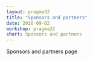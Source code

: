 ```yaml
---
layout: pragma32
title: "Sponsors and partners"
date: 2016-09-02
workshop: pragma32
short: Sponsors and partners
---
```


Sponsors and partners page 
